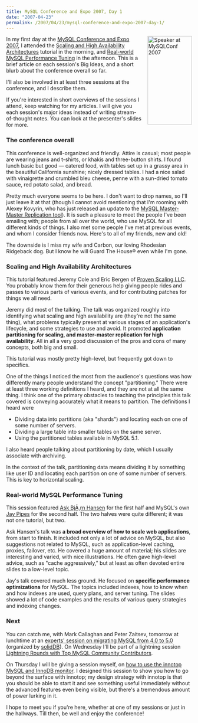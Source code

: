 ```yaml
---
title: MySQL Conference and Expo 2007, Day 1
date: "2007-04-23"
permalink: /2007/04/23/mysql-conference-and-expo-2007-day-1/
---
```

[<img style="float:right; margin-left: 15px" src="http://conferences.oreillynet.com/images/mysqluc2007/banners/speakers/120x240.jpg" width="120" height="240" alt="Speaker at MySQLConf 2007" />][1] 
In my first day at the [MySQL Conference and Expo 2007][1], I attended the [Scaling and High Availability Architectures][2] tutorial in the morning, and [Real-world MySQL Performance Tuning][3] in the afternoon. This is a brief article on each session's Big Ideas, and a short blurb about the conference overall so far.

I'll also be involved in at least three sessions at the conference, and I describe them.

If you're interested in short overviews of the sessions I attend, keep watching for my articles. I will give you each session's major ideas instead of writing stream-of-thought notes. You can look at the presenter's slides for more.

### The conference overall

This conference is well-organized and friendly. Attire is casual; most people are wearing jeans and t-shirts, or khakis and three-button shirts. I found lunch basic but good &#8212; catered food, with tables set up in a grassy area in the beautiful California sunshine; nicely dressed tables. I had a nice salad with vinaigrette and crumbled bleu cheese, penne with a sun-dried tomato sauce, red potato salad, and bread.

Pretty much everyone seems to be here. I don't want to drop names, so I'll just leave it at that (though I cannot avoid mentioning that I'm rooming with Alexey Kovyrin, who has just released an update to the [MySQL Master-Master Replication tool][4]). It is such a pleasure to meet the people I've been emailing with; people from all over the world, who use MySQL for all different kinds of things. I also met some people I've met at previous events, and whom I consider friends now. Here's to all of my friends, new and old!

The downside is I miss my wife and Carbon, our loving Rhodesian Ridgeback dog. But I know he will Guard The House&reg; even while I'm gone.

### Scaling and High Availability Architectures

This tutorial featured Jeremy Cole and Eric Bergen of [Proven Scaling LLC][5]. You probably know them for their generous help giving people rides and passes to various parts of various events, and for contributing patches for things we all need.

Jeremy did most of the talking. The talk was organized roughly into identifying what scaling and high availability are (they're not the same thing), what problems typically present at various stages of an application's lifecycle, and some strategies to use and avoid. It promoted **application partitioning for scaling, and master-master replication for high availability**. All in all a very good discussion of the pros and cons of many concepts, both big and small.

This tutorial was mostly pretty high-level, but frequently got down to specifics.

One of the things I noticed the most from the audience's questions was how differently many people understand the concept "partitioning." There were at least three working definitions I heard, and they are not at all the same thing. I think one of the primary obstacles to teaching the principles this talk covered is conveying accurately what it means to partition. The definitions I heard were

*   Dividing data into partitions (aka "shards") and locating each on one of some number of servers.
*   Dividing a large table into smaller tables on the same server.
*   Using the partitioned tables available in MySQL 5.1.

I also heard people talking about partitioning by date, which I usually associate with archiving.

In the context of the talk, partitioning data means dividing it by something like user ID and locating each partition on one of some number of servers. This is key to horizontal scaling.

### Real-world MySQL Performance Tuning

This session featured [Ask BjÃ¸rn Hansen][6] for the first half and MySQL's own [Jay Pipes][7] for the second half. The two halves were quite different; it was not one tutorial, but two.

Ask Hansen's talk was **a broad overview of how to scale web applications**, from start to finish. It included not only a lot of advice on MySQL, but also suggestions not related to MySQL, such as application-level caching, proxies, failover, etc. He covered a huge amount of material; his slides are interesting and varied, with nice illustrations. He often gave high-level advice, such as "cache aggressively," but at least as often devoted entire slides to a low-level topic.

Jay's talk covered much less ground. He focused on **specific performance optimizations** for MySQL. The topics included indexes, how to know when and how indexes are used, query plans, and server tuning. The slides showed a lot of code examples and the results of various query strategies and indexing changes.

### Next

You can catch me, with Mark Callaghan and Peter Zaitsev, tomorrow at lunchtime at an [experts' session on migrating MySQL from 4.0 to 5.0][8] (organized by [solidDB][9]). On Wednesday I'll be part of a lightning session [Lightning Rounds with Top MySQL Community Contributors][10].

On Thursday I will be giving a session myself, on [how to use the innotop MySQL and InnoDB monitor][11]. I designed this session to show you how to go beyond the surface with innotop; my design strategy with innotop is that you should be able to start it and see something useful immediately without the advanced features even being visible, but there's a tremendous amount of power lurking in it.

I hope to meet you if you're here, whether at one of my sessions or just in the hallways. Till then, be well and enjoy the conference!

 [1]: http://www.mysqlconf.com/
 [2]: http://www.mysqlconf.com/cs/mysqluc2007/view/e_sess/10893
 [3]: http://www.mysqlconf.com/cs/mysqluc2007/view/e_sess/12080
 [4]: http://blog.kovyrin.net/2007/04/23/master-master-replication-example-using-mmm/
 [5]: http://www.provenscaling.com/
 [6]: http://develooper.com/
 [7]: http://www.jpipes.com/
 [8]: http://blog.cheyer.biz/2007/04/23/meet-the-experts-at-mysql-uc/
 [9]: http://www.solidtech.com/en/products/relationaldatabasemanagementsoftware/sdbformysql.asp
 [10]: http://www.mysqlconf.com/cs/mysqluc2007/view/e_sess/12911
 [11]: http://www.mysqlconf.com/cs/mysqluc2007/view/e_sess/13213
